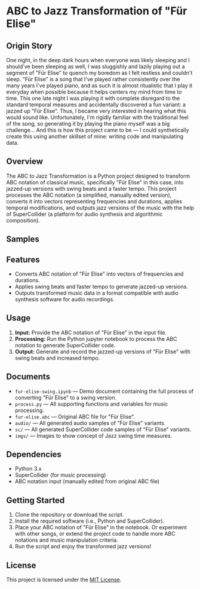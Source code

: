 # ABC to Jazz Transformation of "Für Elise"

## Origin Story

One night, in the deep dark hours when everyone was likely sleeping and I should've been sleeping as well, I was sluggishly and lazily playing out a segment of "Für Elise" to quench my boredom as I felt restless and couldn't sleep. "Für Elise" is a song that I've played rather consistently over the many years I've played piano, and as such it is almost ritualistic that I play it everyday when possible because it helps centers my mind from time to time. This one late night I was playing it with complete disregard to the standard temporal measures and accidentally discovered a fun variant: a jazzed up "Für Elise". Thus, I became very interested in hearing what this would sound like. Unfortunately, I'm rigidly familiar with the traditional feel of the song, so generating it by playing the piano myself was a big challenge... And this is how this project came to be — I could synthetically create this using another skillset of mine: writing code and manipulating data.

## Overview

The ABC to Jazz Transformation is a Python project designed to transform ABC notation of classical music, specifically "Für Elise" in this case, into jazzed-up versions with swing beats and a faster tempo. This project processes the ABC notation (a simplified, manually edited version), converts it into vectors representing frequencies and durations, applies temporal modifications, and outputs jazz versions of the music with the help of SuperCollider (a platform for audio synthesis and algorithmic composition).

## Samples



## Features

- Converts ABC notation of "Für Elise" into vectors of frequencies and durations.
- Applies swing beats and faster tempo to generate jazzed-up versions.
- Outputs transformed music data in a format compatible with audio synthesis software for audio recordings.

## Usage

1. **Input:** Provide the ABC notation of "Für Elise" in the input file.
2. **Processing:** Run the Python jupyter notebook to process the ABC notation to generate SuperCollider code.
3. **Output:** Generate and record the jazzed-up versions of "Für Elise" with swing beats and increased tempo.

## Documents

- `fur-elise-swing.ipynb` — Demo document containing the full process of converting "Für Elise" to a swing version.
- `process.py` — All supporting functions and variables for music processing.
- `fur-elise.abc` — Original ABC file for "Für Elise".
- `audio/` — All generated audio samples of "Für Elise" variants.
- `sc/` — All generated SuperCollider code samples of "Für Elise" variants.
- `imgs/` — Images to show concept of Jazz swing time measures.

## Dependencies

- Python 3.x
- SuperCollider (for music processing)
- ABC notation input (manually edited from original ABC file)

## Getting Started

1. Clone the repository or download the script.
2. Install the required software (i.e., Python and SuperCollider).
3. Place your ABC notation of "Für Elise" in the notebook. Or experiment with other songs, or extend the project code to handle more ABC notations and music manipulation criteria.
4. Run the script and enjoy the transformed jazz versions!

## License

This project is licensed under the [MIT License](link-to-license).